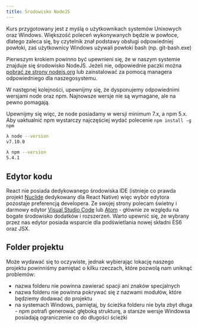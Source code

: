 ```yaml
---
title: Środowisko NodeJS
---
```


Kurs przygotowany jest z myślą o użytkownikach systemów Unixowych oraz Windows. Większość poleceń wykonywanych będzie w powłoce, dlatego zaleca się, by czytelnik znał podstawy obsługi odpowiedniej powłoki, zaś użytkownicy Windows używali powłoki bash (np. git-bash.exe)

Pierwszym krokiem powinno być upewnieni się, że w naszym systemie znajduje się środowisko NodeJS. Jeżeli nie, odpowiednie paczki można [pobrać ze strony nodejs.org](https://nodejs.org/en/) lub zainstalować za pomocą managera odpowiedniego dla naszegosystemu.


W następnej kolejności, upewnijmy się, że dysponujemy odpowiednimi wersjami node oraz npm. Najnowsze wersje nie są wymagane, ale na pewno pomagają.

Upewnijmy się więc, że node posiadamy w wersji minimum 7.x, a npm 5.x. Aby uaktualnić npm wystarczy najczęściej wydać 
polecenie `npm install -g npm`

```bash
λ node --version
v7.10.0

λ npm --version
5.4.1
```

## Edytor kodu

React nie posiada dedykowanego środowiska IDE (istnieje co prawda projekt [Nuclide](https://nuclide.io/) dedykowany dla React Native) więc wybór edytora pozostaje preferencją developera. Ze swojej strony polecam świetny i darmowy
edytor [Visual Studio Code](https://code.visualstudio.com/) lub [Atom](https://atom.io/) - 
głównie ze względu na bogate środowisko dodatków i rozszerzeń. Warto upewnić się, że wybrany przez nas edytor posiada wsparcie dla podświetlania nowej składni ES6 oraz JSX.

## Folder projektu

Może wydawać się to oczywiste, jednak wybierając lokację naszego projektu powinniśmy pamiętać o kilku rzeczach, które pozwolą nam uniknąć problemów:

*   nazwa folderu nie powinna zawierać spacji ani znaków specjalnych
*   nazwa folderu nie powinna pokrywać się z nazwami modułów, które będziemy dodawać do projektu
*   na systemach Windows, pamiętaj, by ścieżka folderu nie była zbyt długa - npm potrafi generować głęboką strukturę, a starsze wersje Windowsa posiadają ograniczenie co do długości ścieżki
